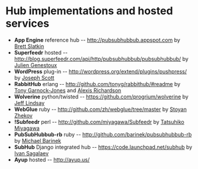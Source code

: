 # Hub implementations and hosted services #

  * **App Engine** reference hub -- http://pubsubhubbub.appspot.com by [Brett Slatkin](http://www.google.com/profiles/bslatkin)
  * **Superfeedr** hosted -- http://blog.superfeedr.com/api/http/pubsubhubbub/pubsubhubbub/ by [Julien Genestoux](http://www.ouvre-boite.com/)
  * **WordPress** plug-in -- http://wordpress.org/extend/plugins/pushpress/ by [Joseph Scott](http://josephscott.org/)
  * **RabbitHub** erlang -- http://github.com/tonyg/rabbithub/#readme by [Tony Garnock-Jones](http://www.lshift.net/) and [Alexis Richardson](http://www.rabbitmq.com/)
  * **Wolverine** python/twisted -- https://github.com/progrium/wolverine by [Jeff Lindsay](http://progrium.com/)
  * **WebGlue** ruby -- http://github.com/zh/webglue/tree/master by [Stoyan Zhekov](http://zhekov.net/)
  * **!Subfeedr** perl -- http://github.com/miyagawa/Subfeedr by [Tatsuhiko Miyagawa](http://bulknews.typepad.com/)
  * **PubSubHubbub-rb** ruby -- http://github.com/barinek/pubsubhubbub-rb by [Michael Barinek](http://www.barinek.com/)
  * **SubHub** Django integrated hub -- https://code.launchpad.net/subhub by [Ivan Sagalaev](http://softwaremaniacs.org/blog/)
  * **Ayup** hosted -- http://ayup.us/